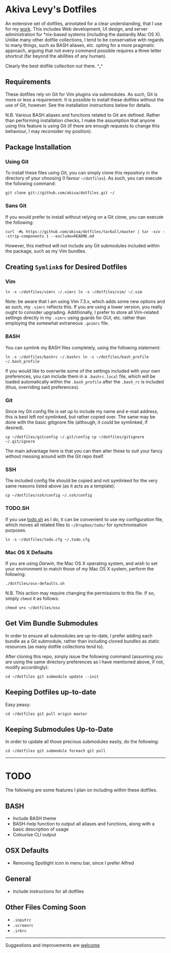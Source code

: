 # Akiva Levy's Dotfiles

An extensive set of dotfiles, annotated for a clear understanding, that I use
for my [work](http://sixthirteendesign.com). This includes Web
development, UI design, and server administration for \*nix-based systems
(including the dastardly Mac OS X). Unlike many other dotfile collections, I
tend to be conservative with regards to many things, such as BASH aliases, etc.
opting for a more pragmatic approach, arguing that not every command possible
requires a three letter shortcut (far beyond the abilities of any human).

Clearly the best dotfile collection out there. ^\_^

## Requirements

These dotfiles rely on Git for Vim plugins via submodules. As such, Git is more or
less a requirement. It is possible to install these dotfiles without the use of
Git, however. See the installation instructions below for details.

N.B. Various BASH aliases and functions related to Git are defined. Rather than
performing installation checks, I make the assumption that anyone using this
feature is using Git (if there are enough requests to change this behaviour, I
may reconsider my position).

## Package Installation

### Using Git

To install these files using Git, you can simply clone this repository in the
directory of your choosing (I favour `~/dotfiles`). As such, you can execute
the following command:

`
git clone git://github.com/akiva/dotfiles.git ~/
`

### Sans Git

If you would prefer to install without relying on a Git clone, you can execute
the following:

`
curl -#L https://github.com/akiva/dotfiles/tarball/master | tar -xzv --strip-components 1 --exclude=README.md
`

However, this method will not include any Git submodules included within the
package, such as my Vim bundles.

## Creating `Symlink`s for Desired Dotfiles

### Vim

`
ln -s ~/dotfiles/vimrc ~/.vimrc
ln -s ~/dotfiles/vim/ ~/.vim
`

Note: be aware that I am using Vim 7.3.x, which adds some new options and as
such, my `.vimrc` reflects this. If you are using a lower version, you really
ought to consider upgrading. Additionally, I prefer to store all Vim-related
settings directly in my `.vimrc` using guards for GUI, etc. rather than
employing the somewhat extraneous `.gvimrc` file.

### BASH

You can symlink my BASH files completely, using the following statement:

`
ln -s ~/dotfiles/bashrc ~/.bashrc
ln -s ~/dotfiles/bash_profile ~/.bash_profile
`

If you would like to overwrite some of the settings included with your own
preferences, you can include them in a `.bashrc.local` file, which will be
loaded automatically within the `.bash_profile` after the `.bash_rc` is
included (thus, overriding said preferences).

### Git

Since my Git config file is set up to include my name and e-mail address, this
is best left _not_ symlinked, but rather copied over. The same may be done with
the basic gitignore file (although, it could be symlinked, if desired).

`
cp ~/dotfiles/gitconfig ~/.git/config
cp ~/dotfiles/gitignore ~/.git/ignore
`

The main advantage here is that you can then alter these to suit your fancy
without messing around with the Git repo itself.

### SSH

The included config file should be copied and not symlinked for the very same
reasons listed above (as it acts as a template):

`
cp ~/dotfiles/ssh/config ~/.ssh/config
`

### TODO.SH

If you use [todo.sh](https://github.com/ginatrapani/todo.txt-cli) as I do,
it can be convenient to use my configuration file, which moves all related
files to `~/Dropbox/todo/` for synchronisation purposes.

`
ln -s ~/dotfiles/todo.cfg ~/.todo.cfg
`

### Mac OS X Defaults

If you are using _Darwin_, the Mac OS X operating system, and wish to set your
environment to match those of my Mac OS X system, perform the following:

`
./dotfiles/osx-defaults.sh
`

N.B. This action may require changing the permissions to this file. If so,
simply `chmod` it as follows:

`
chmod u+x ~/dotfiles/osx
`

## Get Vim Bundle Submodules

In order to ensure all submodules are up-to-date, I prefer adding each bundle
as a Git submodule, rather than including cloned bundles as static resources
(as many dotfile collections tend to).

After cloning this repo, simply issue the following command (assuming you are
using the same directory preferences as I have mentioned above, if not, modify
accordingly):

`
cd ~/dotfiles
git submodule update --init
`

## Keeping Dotfiles up-to-date

Easy peasy:

`
cd ~/dotfiles
git pull origin master
`

## Keeping Submodules Up-to-Date

In order to update all those precious submodules easily, do the following:

`
cd ~/dotfiles
git submodule foreach git pull
`

---

# TODO

The following are some features I plan on including within these dotfiles.

## BASH

- Include BASH theme
- BASH-help function to output all aliases and functions, along with a basic
  description of usage
- Colourise CLI output

## OSX Defaults

- Removing Spotlight icon in menu bar, since I prefer Alfred

## General

- Include instructions for all dotfiles

## Other Files Coming Soon

- `.inputrc`
- `.screenrc`
- `.irbrc`

---

Suggestions and improvements are
[welcome](https://github.com/akiva/dotfiles/issues)
